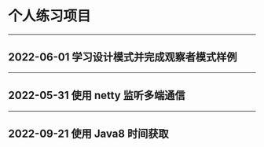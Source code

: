 # 个人练习项目
---------
## 2022-06-01 学习设计模式并完成观察者模式样例
---------
## 2022-05-31 使用 netty 监听多端通信
---------
## 2022-09-21 使用 Java8 时间获取
